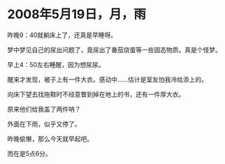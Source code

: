 # 2008年5月19日，月，雨

昨晚9：40就躺床上了，还真是早睡呀。

梦中梦见自己的尿出问题了，竟尿出了番茄烧蛋等一些固态物质。真是个怪梦。

早上4：50左右睡醒，因为想尿尿。

醒来才发现，被子上有一件大衣。感动中……估计是室友怕我冷给添上的。

向床下望去找拖鞋时不经意瞥到掉在地上的书，还有一件厚大衣。

原来他们给我盖了两件呐？

外面在下雨，似乎又停了。

昨晚偷懒，那么今天就早起吧。

而在是5点6分。
